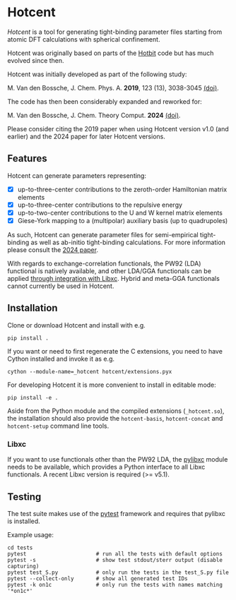 # Hotcent

*Hotcent* is a tool for generating tight-binding parameter files
starting from atomic DFT calculations with spherical confinement.

Hotcent was originally based on parts of the [Hotbit](
https://github.com/pekkosk/hotbit/) code but has much evolved
since then.

Hotcent was initially developed as part of the following study:

M. Van den Bossche, J. Chem. Phys. A. **2019**, 123 (13), 3038-3045
[(doi)](https://dx.doi.org/10.1021/acs.jpca.9b00927).

The code has then been considerably expanded and reworked for:

M. Van den Bossche, J. Chem. Theory Comput. **2024**
[(doi)](https://doi.org/10.1021/acs.jctc.4c00018).

Please consider citing the 2019 paper when using Hotcent version v1.0
(and earlier) and the 2024 paper for later Hotcent versions.


## Features

Hotcent can generate parameters representing:

- [x] up-to-three-center contributions to the zeroth-order Hamiltonian
      matrix elements
- [x] up-to-three-center contributions to the repulsive energy
- [x] up-to-two-center contributions to the U and W kernel matrix elements
- [x] Giese-York mapping to a (multipolar) auxiliary basis (up to quadrupoles)

As such, Hotcent can generate parameter files for semi-empirical
tight-binding as well as ab-initio tight-binding calculations.
For more information please consult the [2024 paper](
https://doi.org/10.1021/acs.jctc.4c00018).

With regards to exchange-correlation functionals, the PW92
(LDA) functional is natively available, and other LDA/GGA functionals
can be applied [through integration with Libxc](#libxc).
Hybrid and meta-GGA functionals cannot currently be used in Hotcent.


## Installation

Clone or download Hotcent and install with e.g.
```shell
pip install .
```

If you want or need to first regenerate the C extensions,
you need to have Cython installed and invoke it as e.g.
```shell
cython --module-name=_hotcent hotcent/extensions.pyx
```

For developing Hotcent it is more convenient to install in editable mode:
```shell
pip install -e .
```

Aside from the Python module and the compiled extensions (`_hotcent.so`),
the installation should also provide the `hotcent-basis`, `hotcent-concat`
and `hotcent-setup` command line tools.


### Libxc

If you want to use functionals other than the PW92 LDA, the [pylibxc](
https://www.tddft.org/programs/libxc/installation/#python-library) module
needs to be available, which provides a Python interface to all
Libxc functionals. A recent Libxc version is required (>= v5.1).


## Testing

The test suite makes use of the [pytest](https://docs.pytest.org) framework
and requires that pylibxc is installed.

Example usage:
```shell
cd tests
pytest                      # run all the tests with default options
pytest -s                   # show test stdout/sterr output (disable capturing)
pytest test_S.py            # only run the tests in the test_S.py file
pytest --collect-only       # show all generated test IDs
pytest -k on1c              # only run the tests with names matching '*on1c*'
```
